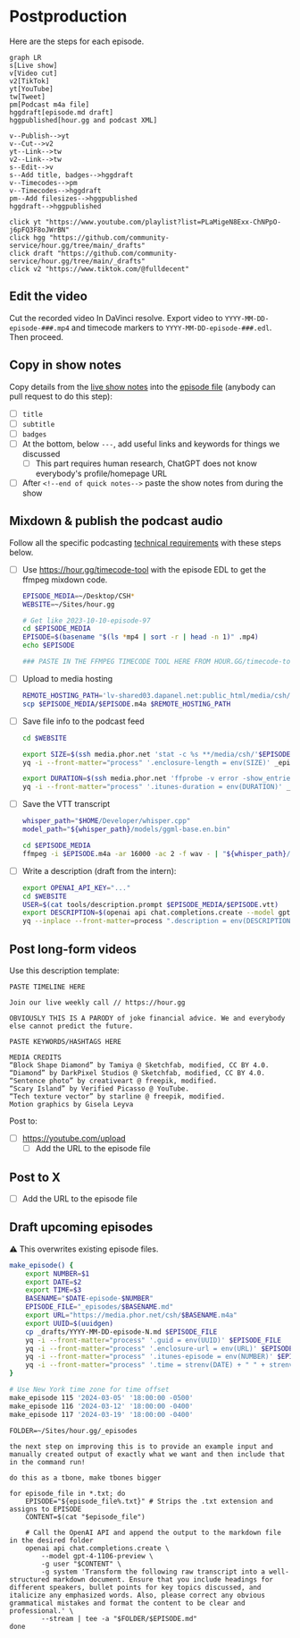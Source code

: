# Postproduction

Here are the steps for each episode.

```mermaid
graph LR
s[Live show]
v[Video cut]
v2[TikTok]
yt[YouTube]
tw[Tweet]
pm[Podcast m4a file]
hggdraft[episode.md draft]
hggpublished[hour.gg and podcast XML]

v--Publish-->yt
v--Cut-->v2
yt--Link-->tw
v2--Link-->tw
s--Edit-->v
s--Add title, badges-->hggdraft
v--Timecodes-->pm
v--Timecodes-->hggdraft
pm--Add filesizes-->hggpublished
hggdraft-->hggpublished

click yt "https://www.youtube.com/playlist?list=PLaMigeN8Exx-ChNPpO-j6pFQ3F8oJWrBN"
click hgg "https://github.com/community-service/hour.gg/tree/main/_drafts"
click draft "https://github.com/community-service/hour.gg/tree/main/_drafts"
click v2 "https://www.tiktok.com/@fulldecent"
```

## Edit the video

Cut the recorded video In DaVinci resolve. Export video to `YYYY-MM-DD-episode-###.mp4` and timecode markers to `YYYY-MM-DD-episode-###.edl`. Then proceed.

## Copy in show notes

Copy details from the [live show notes](https://docs.google.com/document/d/1ta_6tSCGfC31iIfhz4bfC_oBKyNZGEdDsZkD-BRXY_Y/edit#) into the [episode file](_episodes) (anybody can pull request to do this step):

- [ ] `title`
- [ ] `subtitle`
- [ ] `badges`
- [ ] At the bottom, below `---`, add useful links and keywords for things we discussed
  - [ ] This part requires human research, ChatGPT does not know everybody's profile/homepage URL
- [ ] After `<!--end of quick notes-->` paste the show notes from during the show

## Mixdown & publish the podcast audio

Follow all the specific podcasting [technical requirements](podcast-specifications.md) with these steps below.

- [ ] Use https://hour.gg/timecode-tool with the episode EDL to get the ffmpeg mixdown code. 
  ```sh
  EPISODE_MEDIA=~/Desktop/CSH*
  WEBSITE=~/Sites/hour.gg
  
  # Get like 2023-10-10-episode-97
  cd $EPISODE_MEDIA
  EPISODE=$(basename "$(ls *mp4 | sort -r | head -n 1)" .mp4)
  echo $EPISODE
  
  ### PASTE IN THE FFMPEG TIMECODE TOOL HERE FROM HOUR.GG/timecode-tool
  ```
  
- [ ] Upload to media hosting

  ```sh
  REMOTE_HOSTING_PATH='lv-shared03.dapanel.net:public_html/media/csh/'
  scp $EPISODE_MEDIA/$EPISODE.m4a $REMOTE_HOSTING_PATH
  ```

- [ ] Save file info to the podcast feed

  ```sh
  cd $WEBSITE
  
  export SIZE=$(ssh media.phor.net 'stat -c %s **/media/csh/'$EPISODE.m4a)
  yq -i --front-matter="process" '.enclosure-length = env(SIZE)' _episodes/$EPISODE.md
  
  export DURATION=$(ssh media.phor.net 'ffprobe -v error -show_entries format=duration -of default=noprint_wrappers=1:nokey=1 **/media/csh/'$EPISODE.m4a '| cut -d. -f1')
  yq -i --front-matter="process" '.itunes-duration = env(DURATION)' _episodes/$EPISODE.md
  ```
  
- [ ] Save the VTT transcript

  ```sh
  whisper_path="$HOME/Developer/whisper.cpp"
  model_path="${whisper_path}/models/ggml-base.en.bin"
  
  cd $EPISODE_MEDIA
  ffmpeg -i $EPISODE.m4a -ar 16000 -ac 2 -f wav - | "${whisper_path}/main" --language en --diarize --output-vtt --model "${model_path}" --output-file $EPISODE -
  ```

- [ ] Write a description (draft from the intern):

  ```sh
  export OPENAI_API_KEY="..."
  cd $WEBSITE
  USER=$(cat tools/description.prompt $EPISODE_MEDIA/$EPISODE.vtt)
  export DESCRIPTION=$(openai api chat.completions.create --model gpt-4-1106-preview -g user "$USER")
  yq --inplace --front-matter=process ".description = env(DESCRIPTION)" _episodes/$EPISODE.md
  ```

## Post long-form videos

Use this description template:

```
PASTE TIMELINE HERE

Join our live weekly call // https://hour.gg

OBVIOUSLY THIS IS A PARODY of joke financial advice. We and everybody else cannot predict the future. 

PASTE KEYWORDS/HASHTAGS HERE

MEDIA CREDITS
“Block Shape Diamond” by Tamiya @ Sketchfab, modified, CC BY 4.0.
“Diamond” by DarkPixel Studios @ Sketchfab, modified, CC BY 4.0.
“Sentence photo” by creativeart @ freepik, modified.
“Scary Island” by Verified Picasso @ YouTube.
“Tech texture vector” by starline @ freepik, modified.
Motion graphics by Gisela Leyva
```

Post to:

- [ ] https://youtube.com/upload
  - [ ] Add the URL to the episode file

## Post to X

- [ ] Add the URL to the episode file

## Draft upcoming episodes

:warning: This overwrites existing episode files.

```sh
make_episode() {
    export NUMBER=$1
    export DATE=$2
    export TIME=$3
    BASENAME="$DATE-episode-$NUMBER"
    EPISODE_FILE="_episodes/$BASENAME.md"
    export URL="https://media.phor.net/csh/$BASENAME.m4a"
    export UUID=$(uuidgen)
    cp _drafts/YYYY-MM-DD-episode-N.md $EPISODE_FILE
    yq -i --front-matter="process" '.guid = env(UUID)' $EPISODE_FILE
    yq -i --front-matter="process" '.enclosure-url = env(URL)' $EPISODE_FILE
    yq -i --front-matter="process" '.itunes-episode = env(NUMBER)' $EPISODE_FILE
    yq -i --front-matter="process" '.time = strenv(DATE) + " " + strenv(TIME)' $EPISODE_FILE
}

# Use New York time zone for time offset
make_episode 115 '2024-03-05' '18:00:00 -0500'
make_episode 116 '2024-03-12' '18:00:00 -0400'
make_episode 117 '2024-03-19' '18:00:00 -0400'
```






```
FOLDER=~/Sites/hour.gg/_episodes

the next step on improving this is to provide an example input and manually created output of exactly what we want and then include that in the command run!

do this as a tbone, make tbones bigger

for episode_file in *.txt; do
    EPISODE="${episode_file%.txt}" # Strips the .txt extension and assigns to EPISODE
    CONTENT=$(cat "$episode_file")
    
    # Call the OpenAI API and append the output to the markdown file in the desired folder
    openai api chat.completions.create \
        --model gpt-4-1106-preview \
        -g user "$CONTENT" \
        -g system 'Transform the following raw transcript into a well-structured markdown document. Ensure that you include headings for different speakers, bullet points for key topics discussed, and italicize any emphasized words. Also, please correct any obvious grammatical mistakes and format the content to be clear and professional.' \
        --stream | tee -a "$FOLDER/$EPISODE.md"
done
```

